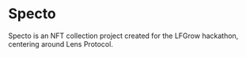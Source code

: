 # Specto

Specto is an NFT collection project created for the LFGrow hackathon, centering around Lens Protocol.
